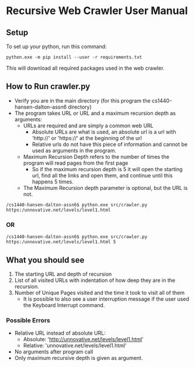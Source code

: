 # Recursive Web Crawler User Manual
## Setup
To set up your python, run this command:
```commandline
python.exe -m pip install --user -r requirements.txt
```
This will download all required packages used in the web crawler.
## How to Run crawler.py 
* Verify you are in the main directory (for this program the cs1440-hansen-dalton-assn6 directory)
* The program takes URL or URL and a maximum recursion depth as arguments:
  * URLs are required and are simply a common web URL
    * Absolute URLs are what is used, an absolute url is a url with 'http://' or 'https://' at the beginning of the url
    * Relative urls do not have this piece of information and cannot be used as arguments in the program.
  * Maximum Recursion Depth refers to the number of times the program will read pages from the first page
    * So if  the maximum recursion depth is 5 it will open the starting url, find all the links and open them, and continue until this happens 5 times.
  * The Maximum Recursion depth parameter is optional, but the URL is not.
```commandline
/cs1440-hansen-dalton-assn6$ python.exe src/crawler.py https:/unnovative.net/levels/level1.html
```
### OR
```commandline
/cs1440-hansen-dalton-assn6$ python.exe src/crawler.py https:/unnovative.net/levels/level1.html 5
```
## What you should see
1. The starting URL and depth of recursion
1. List of all visited URLs with indentation of how deep they are in the recursion.
1. Number of Unique Pages visited and the time it took to visit all of them
   * It is possible to also see a user interruption message if the user used the Keyboard Interrupt command.
### Possible Errors
* Relative URL instead of absolute URL:
  * Absolute: 'http://unnovative.net/levels/level1.html'
  * Relative: 'unnovative.net/levels/level1.html'
* No arguments after program call
* Only maximum recursive depth is given as argument.